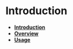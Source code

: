# Introduction

* [**Introduction**](README.md)
* [**Overview**](Overview.md)
* [**Usage**](Usage.md)

##### 



